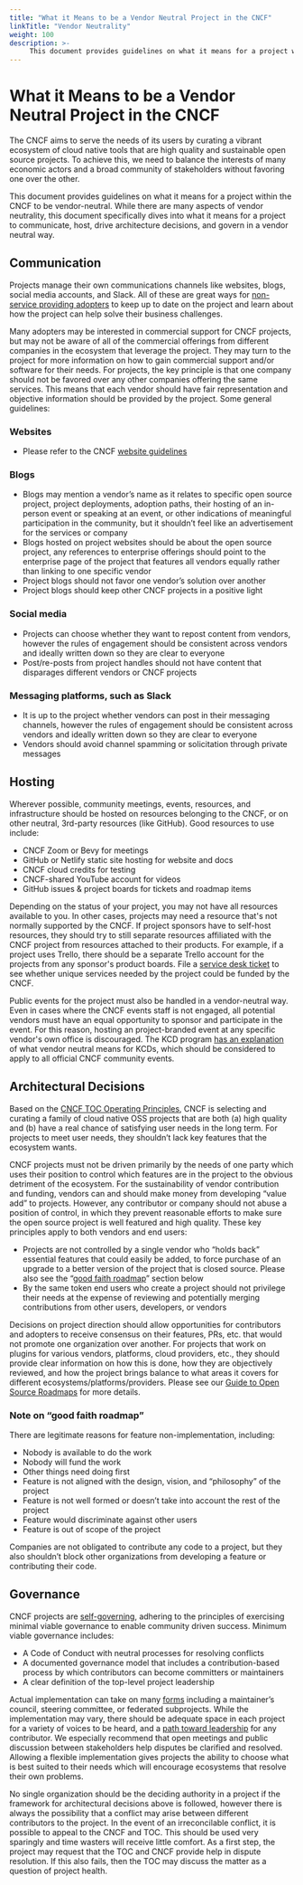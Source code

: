 ```yaml
---
title: "What it Means to be a Vendor Neutral Project in the CNCF"
linkTitle: "Vendor Neutrality"
weight: 100
description: >-
     This document provides guidelines on what it means for a project within the CNCF to be vendor-neutral.
---
```


# What it Means to be a Vendor Neutral Project in the CNCF

The CNCF aims to serve the needs of its users by curating a vibrant ecosystem of cloud native tools that are high quality and sustainable open source projects. To achieve this, we need to balance the interests of many economic actors and a broad community of stakeholders without favoring one over the other.

This document provides guidelines on what it means for a project within the CNCF to be vendor-neutral. While there are many aspects of vendor neutrality, this document specifically dives into what it means for a project to communicate, host, drive architecture decisions, and govern in a vendor neutral way.

## Communication

Projects manage their own communications channels like websites, blogs, social media accounts, and Slack. All of these are great ways for [non-service providing adopters](https://github.com/cncf/toc/blob/main/FAQ.md#what-is-the-definition-of-an-adopter) to keep up to date on the project and learn about how the project can help solve their business challenges.

Many adopters may be interested in commercial support for CNCF projects, but may not be aware of all of the commercial offerings from different companies in the ecosystem that leverage the project. They may turn to the project for more information on how to gain commercial support and/or software for their needs. For projects, the key principle is that one company should not be favored over any other companies offering the same services. This means that each vendor should have fair representation and objective information should be provided by the project. Some general guidelines:

### Websites

* Please refer to the CNCF [website guidelines](https://github.com/cncf/foundation/blob/main/policies-guidance/website-guidelines.md)

### Blogs

* Blogs may mention a vendor’s name as it relates to specific open source project, project deployments, adoption paths, their hosting of an in-person event or speaking at an event, or other indications of meaningful participation in the community, but it shouldn’t feel like an advertisement for the services or company
* Blogs hosted on project websites should be about the open source project, any references to enterprise offerings should point to the enterprise page of the project that features all vendors equally rather than linking to one specific vendor
* Project blogs should not favor one vendor’s solution over another
* Project blogs should keep other CNCF projects in a positive light

### Social media

* Projects can choose whether they want to repost content from vendors, however the rules of engagement should be consistent across vendors and ideally written down so they are clear to everyone
* Post/re-posts from project handles should not have content that disparages different vendors or CNCF projects

### Messaging platforms, such as Slack

* It is up to the project whether vendors can post in their messaging channels, however the rules of engagement should be consistent across vendors and ideally written down so they are clear to everyone
* Vendors should avoid channel spamming or solicitation through private messages

## Hosting

Wherever possible, community meetings, events, resources, and infrastructure should be hosted on resources belonging to the CNCF, or on other neutral, 3rd-party resources (like GitHub).  Good resources to use include:

* CNCF Zoom or Bevy for meetings
* GitHub or Netlify static site hosting for website and docs
* CNCF cloud credits for testing
* CNCF-shared YouTube account for videos
* GitHub issues & project boards for tickets and roadmap items

Depending on the status of your project, you may not have all resources available to you. In other cases, projects may need a resource that's not normally supported by the CNCF. If project sponsors have to self-host resources, they should try to still separate resources affiliated with the CNCF project from resources attached to their products. For example, if a project uses Trello, there should be a separate Trello account for the projects from any sponsor's product boards. File a [service desk ticket](https://cncfservicedesk.atlassian.net/servicedesk/customer/portal/1) to see whether unique services needed by the project could be funded by the CNCF.

Public events for the project must also be handled in a vendor-neutral way. Even in cases where the CNCF events staff is not engaged, all potential vendors must have an equal opportunity to sponsor and participate in the event. For this reason, hosting an project-branded event at any specific vendor's own office is discouraged.  The KCD program [has an explanation](https://github.com/cncf/kubernetes-community-days/blob/main/committee-resources/content-management.md) of what vendor neutral means for KCDs, which should be considered to apply to all official CNCF community events.

## Architectural Decisions

Based on the [CNCF TOC Operating Principles](https://github.com/cncf/toc/blob/master/PRINCIPLES.md), CNCF is selecting and curating a family of cloud native OSS projects that are both (a) high quality and (b) have a real chance of satisfying user needs in the long term. For projects to meet user needs, they shouldn’t lack key features that the ecosystem wants.

CNCF projects must not be driven primarily by the needs of one party which uses their position to control which features are in the project to the obvious detriment of the ecosystem. For the sustainability of vendor contribution and funding, vendors can and should make money from developing “value add” to projects. However, any contributor or company should not abuse a position of control, in which they prevent reasonable efforts to make sure the open source project is well featured and high quality. These key principles apply to both vendors and end users:

* Projects are not controlled by a single vendor who “holds back” essential features that could easily be added, to force purchase of an upgrade to a better version of the project that is closed source.  Please also see the “<span style="text-decoration:underline;">good faith roadmap</span>” section below
* By the same token end users who create a project should not privilege their needs at the expense of reviewing and potentially merging contributions from other users, developers, or vendors

Decisions on project direction should allow opportunities for contributors and adopters to receive consensus on their features, PRs, etc. that would not promote one organization over another. For projects that work on plugins for various vendors, platforms, cloud providers, etc., they should provide clear information on how this is done, how they are objectively reviewed, and how the project brings balance to what areas it covers for different ecosystems/platforms/providers. Please see our [Guide to Open Source Roadmaps](https://contribute.cncf.io/maintainers/community/contributor-growth-framework/open-source-roadmaps/) for more details. 

### Note on “good faith roadmap”  

There are legitimate reasons for feature non-implementation, including:

* Nobody is available to do the work
* Nobody will fund the work
* Other things need doing first 
* Feature is not aligned with the design, vision, and “philosophy” of the project
* Feature is not well formed or doesn’t take into account the rest of the project
* Feature would discriminate against other users
* Feature is out of scope of the project

Companies are not obligated to contribute any code to a project, but they also shouldn’t block other organizations from developing a feature or contributing their code.

## Governance

CNCF projects are [self-governing](https://github.com/cncf/toc/blob/main/PRINCIPLES.md#projects-are-self-governing), adhering to the principles of exercising minimal viable governance to enable community driven success. Minimum viable governance includes:

* A Code of Conduct with neutral processes for resolving conflicts
* A documented governance model that includes a contribution-based process by which contributors can become committers or maintainers
* A clear definition of the top-level project leadership

Actual implementation can take on many [forms](https://contribute.cncf.io/maintainers/templates/governance-intro/) including a maintainer’s council, steering committee, or federated subprojects. While the implementation may vary, there should be adequate space in each project for a variety of voices to be heard, and a [path toward leadership](https://github.com/cncf/project-template/blob/main/CONTRIBUTOR_LADDER.md) for any contributor. We especially recommend that open meetings and public discussion between stakeholders help disputes be clarified and resolved. Allowing a flexible implementation gives projects the ability to choose what is best suited to their needs which will encourage ecosystems that resolve their own problems.

No single organization should be the deciding authority in a project if the framework for architectural decisions above is followed, however there is always the possibility that a conflict may arise between different contributors to the project. In the event of an irreconcilable conflict, it is possible to appeal to the CNCF and TOC. This should be used very sparingly and time wasters will receive little comfort.  As a first step, the project may request that the TOC and CNCF provide help in dispute resolution. If this also fails, then the TOC may discuss the matter as a question of project health.
